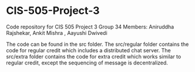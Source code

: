 # CIS-505-Project-3
Code repository for CIS 505 Project 3
Group 34
Members: Aniruddha Rajshekar, Ankit Mishra , Aayushi Dwivedi

The code can be found in the src folder. The src/regular folder contains the code for regular credit which includes a distributed chat server. The src/extra folder contains the code for extra credit which works similar to regular credit, except the sequencing of message is decentralized.
